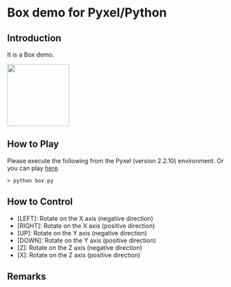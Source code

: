 # Box demo for Pyxel/Python

## Introduction

It is a Box demo.

<img src="https://github.com/jay-kumogata/RetroGames/blob/main/pyxel/box/screenshots/box02.gif" width="144">

## How to Play

Please execute the following from the Pyxel (version 2.2.10) environment.
Or you can play [here](https://kitao.github.io/pyxel/wasm/launcher/?run=jay-kumogata.RetroGames.pyxel.box.box&packages=numpy).

	> python box.py

## How to Control

- [LEFT]: Rotate on the X axis (negative direction)
- [RIGHT]: Rotate on the X axis (positive direction)
- [UP]: Rotate on the Y axis (negative direction)
- [DOWN]: Rotate on the Y axis (positive direction)
- [Z]: Rotate on the Z axis (negative direction)
- [X]: Rotate on the Z axis (positive direction)

## Remarks
